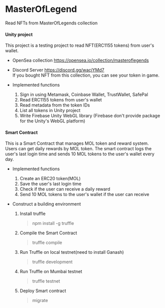 # MasterOfLegend

Read NFTs from MasterOfLegends collection

<h4> Unity project </h4> 

This project is a testing project to read NFT(ERC1155 tokens) from user's wallet.
- OpenSea collection
https://opensea.io/collection/masteroflegends <br>

- Discord Server
https://discord.gg/wacjYMd7 <br>
If you bought NFT from this collection, you can see your token in game.


- Implemented functions

    1. Sign in using Metamask, Coinbase Wallet, TrustWallet, SafePal
    2. Read ERC1155 tokens from user's wallet
    3. Read metadata from the token IDs
    4. List all tokens in Unity project
    5. Write Firebase Unity WebGL library (Firebase don't provide package for the Unity's WebGL platform)

<h4> Smart Contract </h4>

This is a Smart Contract that manages MOL token and reward system.
Users can get daily rewards by MOL token.
The smart contract logs the user's last login time and sends 10 MOL tokens to the user's wallet every day.

- Implemented functions
    1. Create an ERC20 token(MOL)
    2. Save the user's last login time
    3. Check if the user can receive a daily reward
    4. Send 10 MOL tokens to the user's wallet if the user can receive

- Construct a building environment
    1. Install truffle
        > npm install -g truffle
    2. Compile the Smart Contract
        > truffle compile
    3. Run Truffle on local testnet(need to install Ganash)
        > truffle development
    4. Run Truffle on Mumbai testnet
        > truffle testnet
    5. Deploy Smart contract
        > migrate




